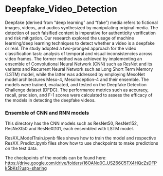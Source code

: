 # Deepfake_Video_Detection

Deepfake (derived from “deep learning” and “fake”) media refers to fictional images, videos, and audios synthesized by manipulating original media. The detection of such falsified content is imperative for authenticity verification and risk mitigation.
Our research explored the usage of machine learning/deep learning techniques to detect whether a video is a deepfake or real.
The study adopted a two-pronged approach for the video classification task: analysis of temporal and visual inconsistencies across video frames.
The former method was achieved by implementing an ensemble of Convolutional Neural Network (CNN) such as ResNet and its variants and Recurrent Neural Network such as Long Short Term Memory (LSTM) model, while the latter was addressed by employing MesoNet model architectures Meso-4, MesoInception-4 and their ensemble. The models were trained, evaluated, and tested on the Deepfake Detection Challenge dataset (DFDC). The performance metrics such as accuracy, recall, precision, and F-1 scores were calculated to assess the efficacy of the models in detecting the deepfake videos.

### Ensemble of CNN and RNN models

This directory has the CNN models such as ResNet50, ResNet152, ResNeXt50 and ResNeXt101, each ensembled with LSTM model.

ResXX_ModelTrain.ipynb files shows how to train the model and respective ResXX_Predict.ipynb files show how to use checkpoints to make predictions on the test data.

The checkpoints of the models can be found here: https://drive.google.com/drive/folders/16OANq0C_USZ66C5TX4HQcZsDFPk5bKs1?usp=sharing
